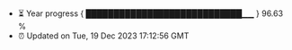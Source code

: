 - ⏳ Year progress { ████████████████████████████▁▁ } 96.63 %
- ⏰ Updated on Tue, 19 Dec 2023 17:12:56 GMT

